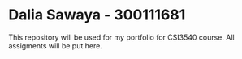 # Dalia Sawaya - 300111681

This repository will be used for my portfolio for CSI3540 course. All assigments will be put here. 
